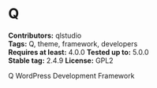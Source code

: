 # Q #
**Contributors:** qlstudio  
**Tags:** Q, theme, framework, developers   
**Requires at least:** 4.0.0 
**Tested up to:** 5.0.0  
**Stable tag:** 2.4.9
**License:** GPL2  

Q WordPress Development Framework